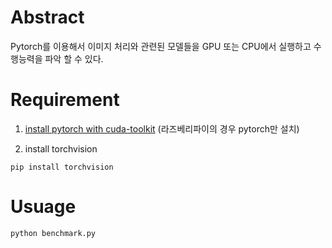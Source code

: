 # Abstract
Pytorch를 이용해서 이미지 처리와 관련된 모델들을 GPU 또는 CPU에서 실행하고 수행능력을 파악 할 수 있다.

# Requirement
1. [install pytorch with cuda-toolkit](https://pytorch.org/get-started/locally/) (라즈베리파이의 경우 pytorch만 설치)

2. install torchvision
```
pip install torchvision
```
# Usuage
```
python benchmark.py
```
